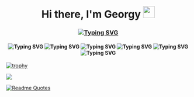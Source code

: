 <h1 align="center">Hi there, I'm Georgy</a> 
<img src="https://github.com/blackcater/blackcater/raw/main/images/Hi.gif" height="32"/></h1>
<h3 align="center"><a href="https://git.io/typing-svg"><img src="https://readme-typing-svg.herokuapp.com?font=Fira+Code&pause=1000&width=435&lines=QAA+Engineer+and+student+from+Russia" alt="Typing SVG" /></a></h3>

<h4 align="center">
<img src="https://img.shields.io/badge/Jira-0052CC?style=for-the-badge&logo=Jira&logoColor=white" alt="Typing SVG" />
<img src="https://img.shields.io/badge/-Swagger-%23Clojure?style=for-the-badge&logo=swagger&logoColor=white" alt="Typing SVG" />
<img src="https://img.shields.io/badge/Postman-FF6C37?style=for-the-badge&logo=postman&logoColor=white" alt="Typing SVG" />
<img src="https://img.shields.io/badge/Python-3776AB?style=for-the-badge&logo=python&logoColor=white" alt="Typing SVG" />
<img src="https://img.shields.io/badge/-selenium-%43B02A?style=for-the-badge&logo=selenium&logoColor=white" alt="Typing SVG" />
<img src="https://img.shields.io/badge/mysql-4479A1.svg?style=for-the-badge&logo=mysql&logoColor=white" alt="Typing SVG" />
</h4>


[![trophy](https://github-profile-trophy.vercel.app/?username=whfriday)](https://github.com/ryo-ma/github-profile-trophy)

![](https://github-profile-summary-cards.vercel.app/api/cards/repos-per-language?username=whfriday&theme=tokyonight)

[![Readme Quotes](https://quotes-github-readme.vercel.app/api?type=horizontal&theme=dark)](https://github.com/piyushsuthar/github-readme-quotes)

